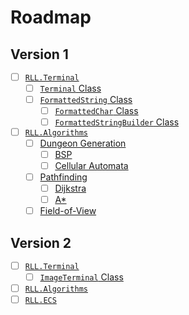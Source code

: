 # Roadmap

## Version 1

- [ ] [`RLL.Terminal`](01-Terminal.md#rll.terminal)
  - [ ] [`Terminal` Class](01-Terminal.md#terminal)
  - [ ] [`FormattedString` Class](01-Terminal.md#formattedstring)
    - [ ] [`FormattedChar` Class](01-Terminal.md#formattedchar)
    - [ ] [`FormattedStringBuilder` Class](01-Terminal.md#formattedstringbuilder)
- [ ] [`RLL.Algorithms`](02-Algorithms.md#rll.algorithms)
  - [ ] [Dungeon Generation](02-Algorithms.md#dungeon-generation)
    - [ ] [BSP](02-Algorithms.md#BSP)
    - [ ] [Cellular Automata](02-Algorithms.md#cellular-automata)
  - [ ] [Pathfinding](02-Algorithms.md#pathfinding)
    - [ ] [Dijkstra](02-Algorithms.md#dijkstra)
    - [ ] [A*](02-Algorithms.md#a)
  - [ ] [Field-of-View](02-Algorithms.md#field-of-view)

## Version 2

- [ ] [`RLL.Terminal`](01-Terminal.md#rll.terminal)
  - [ ] [`ImageTerminal` Class](01-Terminal.md#imageterminal)
- [ ] [`RLL.Algorithms`](02-Algorithms.md#rll.algorithms)
- [ ] [`RLL.ECS`](03-ECS.md#rll.ecs)
